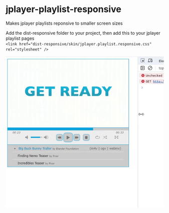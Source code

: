# jplayer-playlist-responsive
Makes jplayer playlists reponsive to smaller screen sizes

Add the dist-responsive folder to your project, then add this to your jplayer playlist pages<br/>
`<link href="dist-responsive/skin/jplayer.playlist.responsive.css" rel="stylesheet" />`

![Demo](media/demo.gif)

